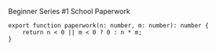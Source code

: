 Beginner Series #1 School Paperwork

    export function paperwork(n: number, m: number): number {
        return n < 0 || m < 0 ? 0 : n * m;
    }
